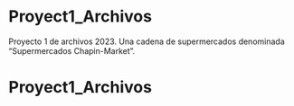 # Proyect1_Archivos
Proyecto 1 de archivos 2023. Una cadena de supermercados denominada “Supermercados Chapin-Market”.
# Proyect1_Archivos
